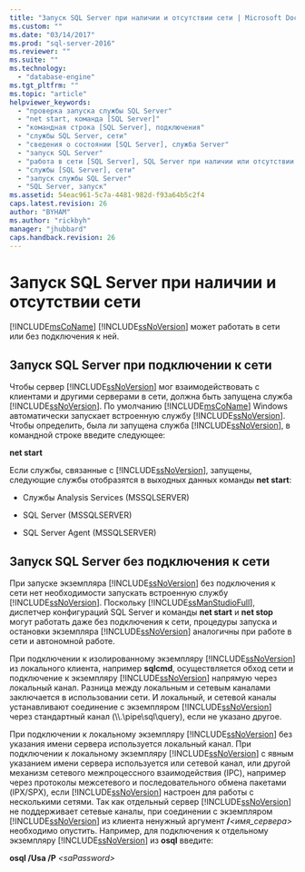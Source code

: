 ```yaml
---
title: "Запуск SQL Server при наличии и отсутствии сети | Microsoft Docs"
ms.custom: ""
ms.date: "03/14/2017"
ms.prod: "sql-server-2016"
ms.reviewer: ""
ms.suite: ""
ms.technology: 
  - "database-engine"
ms.tgt_pltfrm: ""
ms.topic: "article"
helpviewer_keywords: 
  - "проверка запуска службы SQL Server"
  - "net start, команда [SQL Server]"
  - "командная строка [SQL Server], подключения"
  - "службы SQL Server, сети"
  - "сведения о состоянии [SQL Server], служба Server"
  - "запуск SQL Server"
  - "работа в сети [SQL Server], SQL Server при наличии или отсутствии сети"
  - "службы [SQL Server], сети"
  - "запуск службы SQL Server"
  - "SQL Server, запуск"
ms.assetid: 54eac961-5c7a-4481-982d-f93a64b5c2f4
caps.latest.revision: 26
author: "BYHAM"
ms.author: "rickbyh"
manager: "jhubbard"
caps.handback.revision: 26
---
```

# Запуск SQL Server при наличии и отсутствии сети
  [!INCLUDE[msCoName](../../includes/msconame-md.md)] [!INCLUDE[ssNoVersion](../../includes/ssnoversion-md.md)] может работать в сети или без подключения к ней.  
  
## Запуск SQL Server при подключении к сети  
 Чтобы сервер [!INCLUDE[ssNoVersion](../../includes/ssnoversion-md.md)] мог взаимодействовать с клиентами и другими серверами в сети, должна быть запущена служба [!INCLUDE[ssNoVersion](../../includes/ssnoversion-md.md)]. По умолчанию [!INCLUDE[msCoName](../../includes/msconame-md.md)] Windows автоматически запускает встроенную службу [!INCLUDE[ssNoVersion](../../includes/ssnoversion-md.md)]. Чтобы определить, была ли запущена служба [!INCLUDE[ssNoVersion](../../includes/ssnoversion-md.md)], в командной строке введите следующее:  
  
 **net start**  
  
 Если службы, связанные с [!INCLUDE[ssNoVersion](../../includes/ssnoversion-md.md)], запущены, следующие службы отобразятся в выходных данных команды **net start**:  
  
-   Службы Analysis Services (MSSQLSERVER)  
  
-   SQL Server (MSSQLSERVER)  
  
-   SQL Server Agent (MSSQLSERVER)  
  
## Запуск SQL Server без подключения к сети  
 При запуске экземпляра [!INCLUDE[ssNoVersion](../../includes/ssnoversion-md.md)] без подключения к сети нет необходимости запускать встроенную службу [!INCLUDE[ssNoVersion](../../includes/ssnoversion-md.md)]. Поскольку [!INCLUDE[ssManStudioFull](../../includes/ssmanstudiofull-md.md)], диспетчер конфигураций SQL Server и команды **net start** и **net stop** могут работать даже без подключения к сети, процедуры запуска и остановки экземпляра [!INCLUDE[ssNoVersion](../../includes/ssnoversion-md.md)] аналогичны при работе в сети и автономной работе.  
  
 При подключении к изолированному экземпляру [!INCLUDE[ssNoVersion](../../includes/ssnoversion-md.md)] из локального клиента, например **sqlcmd**, осуществляется обход сети и подключение к экземпляру [!INCLUDE[ssNoVersion](../../includes/ssnoversion-md.md)] напрямую через локальный канал. Разница между локальным и сетевым каналами заключается в использовании сети. И локальный, и сетевой каналы устанавливают соединение с экземпляром [!INCLUDE[ssNoVersion](../../includes/ssnoversion-md.md)] через стандартный канал (\\\\.\pipe\sql\query), если не указано другое.  
  
 При подключении к локальному экземпляру [!INCLUDE[ssNoVersion](../../includes/ssnoversion-md.md)] без указания имени сервера используется локальный канал. При подключении к локальному экземпляру [!INCLUDE[ssNoVersion](../../includes/ssnoversion-md.md)] с явным указанием имени сервера используется или сетевой канал, или другой механизм сетевого межпроцессного взаимодействия (IPC), например через протоколы межсетевого и последовательного обмена пакетами (IPX/SPX), если [!INCLUDE[ssNoVersion](../../includes/ssnoversion-md.md)] настроен для работы с несколькими сетями. Так как отдельный сервер [!INCLUDE[ssNoVersion](../../includes/ssnoversion-md.md)] не поддерживает сетевые каналы, при соединении с экземпляром [!INCLUDE[ssNoVersion](../../includes/ssnoversion-md.md)] из клиента ненужный аргумент **/***\<имя_сервера>* необходимо опустить. Например, для подключения к отдельному экземпляру [!INCLUDE[ssNoVersion](../../includes/ssnoversion-md.md)] из **osql** введите:  
  
 **osql /Usa /P** *\<saPassword>*  
  
  